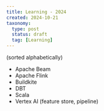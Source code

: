 ```yaml
---
title: Learning - 2024
created: 2024-10-21
taxonomy:
  type: post
  status: draft
  tag: [Learning]
---
```


(sorted alphabetically)

* Apache Beam
* Apache Flink
* Buildkite
* DBT
* Scala
* Vertex AI (feature store, pipeline)
